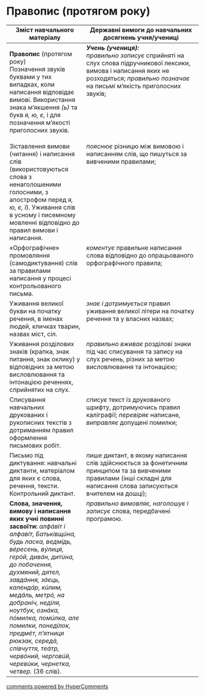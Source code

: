 <div id="hypercomments_widget" class="js-hypercomments-widget invisible"></div>

# Правопис (протягом року)

<table>
  <tr>
    <td width="40%" align="center"><b>Зміст навчального матеріалу</b></td>
    <td width="60%" align="center"><b>Державні вимоги до навчальних досягнень учня/учениці</b></td>
  </tr>
<tbody>
  <tr>
    <td width="40%" style="vertical-align:top !important;">
    <p><b>Правопис</b> (протягом року)<br>
Позначення звуків буквами у тих випадках, коли написання відповідає вимові. Використання знака м’якшення <i>(ь)</i> та букв <i>я, ю, є,</i> і для позначення м’якості приголосних звуків.</td>
    <td width="60%" style="vertical-align:top !important;">
<i><b>Учень (учениця):</b></i><br>
<i>правильно записує</i> сприйняті на слух слова підручникової лексики, вимова і написання яких не розходяться; <i>правильно позначає</i> на письмі м’якість приголосних звуків;</td>
  </tr>
  <tr>
    <td width="40%" style="vertical-align:top !important;">
Зіставлення вимови (читання) і написання слів (використовуються слова з ненаголошеними голосними, з апострофом перед <i>я, ю, є, ї</i>). Уживання слів в усному і писемному мовленні відповідно до правил вимови і написання.</td>
    <td width="60%" style="vertical-align:top !important;">
<i>пояснює</i> різницю між вимовою і написанням слів, що пишуться за вивченими правилами;</td>
  </tr>
  <tr>
    <td width="40%" style="vertical-align:top !important;">
«Орфографічне» промовляння (самодиктування) слів за правилами написання у процесі контрольованого письма.</td>
    <td width="60%" style="vertical-align:top !important;">
<i>коментує</i> правильне написання слова відповідно до опрацьованого орфографічного правила;</td>
  </tr>
  <tr>
    <td width="40%" style="vertical-align:top !important;">
Уживання великої букви на початку речення, в іменах людей, кличках тварин, назвах міст, сіл.</td>
    <td width="60%" style="vertical-align:top !important;">
<i>знає і дотримується</i> правил уживання великої літери на початку речення та у власних назвах;</td>
  </tr>
  <tr>
    <td width="40%" style="vertical-align:top !important;">
Уживання розділових знаків (крапка, знак питання, знак оклику) у відповідних за метою висловлювання та інтонацією реченнях, сприйнятих на слух.</td>
    <td width="60%" style="vertical-align:top !important;">
<i>правильно вживає</i> розділові знаки під час списування та запису на слух речень, різних за метою висловлювання та інтонацією;</td>
  </tr>
  <tr>
    <td width="40%" style="vertical-align:top !important;">
Списування навчальних друкованих і рукописних текстів з дотриманням правил оформлення письмових робіт.</td>
    <td width="60%" style="vertical-align:top !important;">
<i>списує</i> текст із друкованого шрифту, дотримуючись правил каліграфії; <i>перевіряє</i> написане, <i>виправляє</i> допущені помилки;</td>
  </tr>
  <tr>
    <td width="40%" style="vertical-align:top !important;">
Письмо під диктування: навчальні диктанти, матеріалом для яких є слова, речення, тексти. Контрольний диктант.</td>
    <td width="60%" style="vertical-align:top !important;">
<i>пише</i> диктант, в якому написання слів здійснюється за фонетичним принципом та за вивченими правилами (інші складні для написання слова записуються вчителем на дошці);</td>
  </tr>
  <tr>
    <td width="40%" style="vertical-align:top !important;">
<b>Слова, значення, вимову і написання яких учні повинні засвоїти:</b> <i>алфáвіт і алфавíт, Батьківщúна, будь ласка, ведмíдь, вéресень, вýлиця, герóй, дивáн, дитúна, до побачення, духмяний, дятел, завдáння, зáєць, календáр, кúлим, медáль, метрó, на добраніч, недíля, ноутбук, ознáка, пóмилка, помúлка, але помилки, понедíлок, предмéт, п’ятниця рюкзак, середá, співчуття, теáтр, червóний, черговúй, черевúки, чернетка, четвер.</i> (36 слів).</td>
    <td width="60%" style="vertical-align:top !important;">
<i>правильно вимовляє, наголошує і записує</i> слова, передбачені програмою.</td>
  </tr>
</tbody>
</table>

<div class="js-hypercomments-container">
<a href="http://hypercomments.com" class="hc-link" title="comments widget">comments powered by HyperComments</a>
</div>